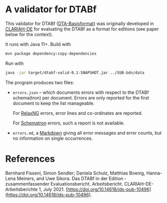 # A validator for DTABf

This validator for DTABf ([DTA-Basisformat](https://www.deutschestextarchiv.de/doku/basisformat/)) was originally developed in [CLARIAH-DE](https://www.clariah.de/edieren-annotieren) for evaluating the DTABf as a format for editions (see paper below for the context).

It runs with Java 11+. Build with

```sh
mvn package dependency:copy-dependencies
```

Run with

```sh
java -jar target/dtabf-valid-0.1-SNAPSHOT.jar ../SUB-bdn/data
```

The program produces two files:

- `errors.json` – which documents errors with respect to the DTABf schema(tron) per document. Errors are only reported for the first document to keep the list manageable.

  For [RelaxNG](https://relaxng.org/) errors, error lines and co-ordinates are reported.

  For [Schematron](https://www.schematron.com/) errors, such a report is not available.

- `errors.md`, a [Markdown](https://de.wikipedia.org/wiki/Markdown) giving all error messages and error counts, but no information on single occurrences.



# References

Bernhard Fisseni, Simon Sendler; Daniela Schulz, Matthias Boenig, Hanna-Lena Meiners, and Uwe Sikora. Das DTABf in der Edition - zusammenfassender Evaluationsbericht. Arbeitsbericht. CLARIAH-DE-Arbeitsberichte 1, July 2021. [https://doi.org/10.14618/ids-pub-10496](https://doi.org/10.14618/ids-pub-10496).

